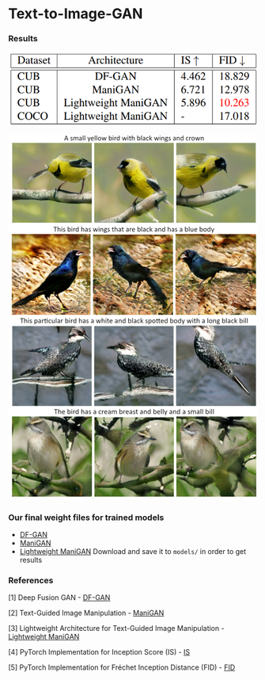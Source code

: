 # Text-to-Image-GAN

### Results
![Experimental Results](images/results.png)

![Synthesized images](images/images.png)

### Our final weight files for trained models 
- [DF-GAN]()
- [ManiGAN]()
- [Lightweight ManiGAN]()
Download and save it to `models/` in order to get results

### References
[1] Deep Fusion GAN - [DF-GAN](https://arxiv.org/abs/2008.05865)

[2] Text-Guided Image Manipulation - [ManiGAN](https://arxiv.org/abs/1912.06203)

[3] Lightweight Architecture for Text-Guided Image Manipulation - [Lightweight ManiGAN](https://arxiv.org/abs/2010.12136)

[4] PyTorch Implementation for Inception Score (IS) - [IS](https://github.com/sbarratt/inception-score-pytorch) 

[5] PyTorch Implementation for Fréchet Inception Distance (FID) - [FID](https://github.com/mseitzer/pytorch-fid) 
